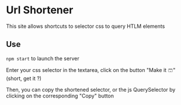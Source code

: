 # Url Shortener

This site allows shortcuts to selector css to query HTLM elements

## Use

`npm start` to launch the server

Enter your css selector in the textarea, click on the button "Make it 🩳" (short, get it ?)

Then, you can copy the shortened selector, or the js QuerySelector by clicking on the corresponding "Copy" button
